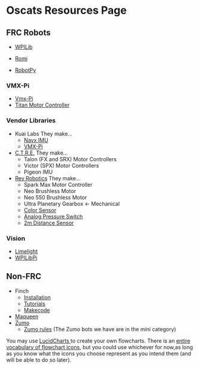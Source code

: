 # Oscats Resources Page

## FRC Robots

- [WPILib](https://docs.wpilib.org/en/stable/)
- [Romi](https://docs.wpilib.org/en/stable/docs/romi-robot/index.html)

- [RobotPy](https://robotpy.readthedocs.io/en/stable/)

### VMX-Pi

- [Vmx-Pi](https://pdocs.kauailabs.com/vmx-pi/software/vmx-pi-for-frc-2020-robot-programming/vmx-pi-for-frc-documentation/)
- [Titan Motor Controller](https://docs.wsr.studica.com/en/latest/docs/GettingStarted/index.html)

### Vendor Libraries

- Kuai Labs They make...
  - [Navx IMU](https://pdocs.kauailabs.com/navx-mxp/)
  - [VMX-Pi](https://pdocs.kauailabs.com/vmx-pi/software/vmx-pi-for-frc-2020-robot-programming/vmx-pi-for-frc-documentation/)
- [C.T.R.E.](https://docs.ctre-phoenix.com/en/stable/) They make...
  - Talon (FX and SRX) Motor Controllers
  - Victor (SPX) Motor Controllers
  - Pigeon IMU
- [Rev Robotics](https://docs.revrobotics.com/docs/first-robotics-competition)  They make...
  - Spark Max Motor Controller
  - Neo Brushless Motor
  - Neo 550 Brushless Motor
  - Ultra Planetary Gearbox <- Mechanical
  - [Color Sensor](https://docs.revrobotics.com/color-sensor/application-examples#frc-application)
  - [Analog Pressure Switch](https://www.revrobotics.com/content/docs/REV-11-1107-DS.pdf)
  - [2m Distance Sensor](https://github.com/REVrobotics/2m-Distance-Sensor)

### Vision

- [Limelight](https://docs.limelightvision.io/en/latest/)
- [WPILibPi](https://docs.wpilib.org/en/stable/docs/software/vision-processing/wpilibpi/index.html)

## Non-FRC

- Finch
  - [Installation](https://www.birdbraintechnologies.com/finch/java/install/1-1)
  - [Tutorials](https://www.birdbraintechnologies.com/finch/java/program/)
  - [Makecode](https://www.birdbraintechnologies.com/finch/makecode/)
- [Maqueen](https://github.com/MrRSquared/Oscats-Hackathon/blob/main/Robots/Non-FRC/Maqueen/Maqueen_Plus_Getting_Started_Tutorial_MakeCode-master)
- [Zumo](https://github.com/MrRSquared/Oscats-Hackathon/tree/main/Robots/Non-FRC/Zumo)
  - [Zumo rules](http://robogames.net/rules/all-sumo.php) (The Zumo bots we have are in the mini category)

You may use <a href = "https://lucidchart.com"> LucidCharts </a> to create your own flowcharts. There is an <a href = "https://www.gliffy.com/blog/guide-to-flowchart-symbols"> entire vocabulary of flowchart icons</a>, but you could use whichever for now,as long as you know what the icons you choose represent as you intend them (and will be able to do so later).
